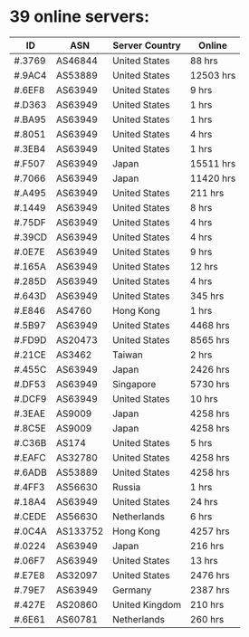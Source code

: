# 39 online servers:

| ID | ASN | Server Country | Online |
| ------ | ------ | ------ | ------ |
| #.3769 | AS46844 | United States | 88 hrs |
| #.9AC4 | AS53889 | United States | 12503 hrs |
| #.6EF8 | AS63949 | United States | 9 hrs |
| #.D363 | AS63949 | United States | 1 hrs |
| #.BA95 | AS63949 | United States | 1 hrs |
| #.8051 | AS63949 | United States | 4 hrs |
| #.3EB4 | AS63949 | United States | 1 hrs |
| #.F507 | AS63949 | Japan | 15511 hrs |
| #.7066 | AS63949 | Japan | 11420 hrs |
| #.A495 | AS63949 | United States | 211 hrs |
| #.1449 | AS63949 | United States | 8 hrs |
| #.75DF | AS63949 | United States | 4 hrs |
| #.39CD | AS63949 | United States | 4 hrs |
| #.0E7E | AS63949 | United States | 9 hrs |
| #.165A | AS63949 | United States | 12 hrs |
| #.285D | AS63949 | United States | 4 hrs |
| #.643D | AS63949 | United States | 345 hrs |
| #.E846 | AS4760 | Hong Kong | 1 hrs |
| #.5B97 | AS63949 | United States | 4468 hrs |
| #.FD9D | AS20473 | United States | 8565 hrs |
| #.21CE | AS3462 | Taiwan | 2 hrs |
| #.455C | AS63949 | Japan | 2426 hrs |
| #.DF53 | AS63949 | Singapore | 5730 hrs |
| #.DCF9 | AS63949 | United States | 10 hrs |
| #.3EAE | AS9009 | Japan | 4258 hrs |
| #.8C5E | AS9009 | Japan | 4258 hrs |
| #.C36B | AS174 | United States | 5 hrs |
| #.EAFC | AS32780 | United States | 4258 hrs |
| #.6ADB | AS53889 | United States | 4258 hrs |
| #.4FF3 | AS56630 | Russia | 1 hrs |
| #.18A4 | AS63949 | United States | 24 hrs |
| #.CEDE | AS56630 | Netherlands | 6 hrs |
| #.0C4A | AS133752 | Hong Kong | 4257 hrs |
| #.0224 | AS63949 | Japan | 216 hrs |
| #.06F7 | AS63949 | United States | 13 hrs |
| #.E7E8 | AS32097 | United States | 2476 hrs |
| #.79E7 | AS63949 | Germany | 2387 hrs |
| #.427E | AS20860 | United Kingdom | 210 hrs |
| #.6E61 | AS60781 | Netherlands | 260 hrs |

